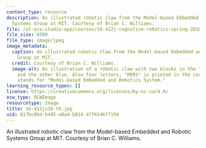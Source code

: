 ```yaml
---
content_type: resource
description: An illustrated robotic claw from the Model-based Embedded and Robotic
  Systems Group at MIT. Courtesy of Brian C. Williams.
file: /ol-ocw-studio-app/courses/16-412j-cognitive-robotics-spring-2016/817bc8bdb445a8a4b81447f6546ff194_16-412js16-th.jpg
file_size: 6599
file_type: image/jpeg
image_metadata:
  caption: An illustrated robotic claw from the Model-based Embedded and Robotic Systems
    Group at MIT.
  credit: Courtesy of Brian C. Williams.
  image-alt: An illustration of a robotic claw with two blocks in the front, one red
    and the other blue. Also four letters, "MERS" is printed in the corner, which
    stands for "Model-based Embedded and Robotics System."
learning_resource_types: []
license: https://creativecommons.org/licenses/by-nc-sa/4.0/
ocw_type: OCWImage
resourcetype: Image
title: 16-412js16-th.jpg
uid: 817bc8bd-b445-a8a4-b814-47f6546ff194
---
```

An illustrated robotic claw from the Model-based Embedded and Robotic Systems Group at MIT. Courtesy of Brian C. Williams.